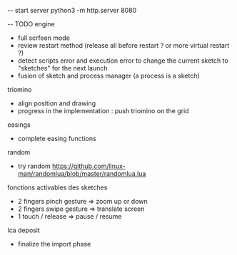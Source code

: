 -- start server
python3 -m http.server 8080


-- TODO
engine
- full scrfeen mode
- review restart method (release all before restart ? or more virtual restart ?)
- detect scripts error and execution error to change the current sketch to "sketches" for the next launch
- fusion of sketch and process manager (a process is a sketch)

triomino    
- align position and drawing
- progress in the implementation : push triomino on the grid

easings
- complete easing functions

random
- try random https://github.com/linux-man/randomlua/blob/master/randomlua.lua

fonctions activables des sketches
- 2 fingers pinch gesture => zoom up or down
- 2 fingers swipe gesture => translate screen
- 1 touch / release => pause / resume

lca deposit
- finalize the import phase
